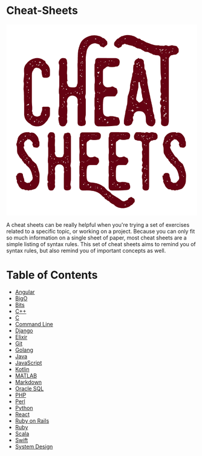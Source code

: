 # Cheat-Sheets

<p align="center">
  <img src="Cheat Sheets.png">
</p>

A cheat sheets can be really helpful when you're trying a set of exercises related to a specific topic, or working on a project. Because you can only fit so much information on a single sheet of paper, most cheat sheets are a simple listing of syntax rules. This set of cheat sheets aims to remind you of syntax rules, but also remind you of important concepts as well.

# Table of Contents

* [Angular](https://github.com/black-shadows/Cheat-Sheets/tree/master/Angular)
* [BigO](https://github.com/black-shadows/Cheat-Sheets/tree/master/BigO)
* [Bits](https://github.com/black-shadows/Cheat-Sheets/tree/master/Bits)
* [C++](https://github.com/black-shadows/Cheat-Sheets/tree/master/C%2B%2B)
* [C](https://github.com/black-shadows/Cheat-Sheets/tree/master/C)
* [Command Line](https://github.com/black-shadows/Cheat-Sheets/tree/master/Command%20Line)
* [Django](https://github.com/black-shadows/Cheat-Sheets/tree/master/Django)
* [Elixir](https://github.com/black-shadows/Cheat-Sheets/tree/master/Elixir)
* [Git](https://github.com/black-shadows/Cheat-Sheets/tree/master/Git)
* [Golang](https://github.com/black-shadows/Cheat-Sheets/tree/master/Golang)
* [Java](https://github.com/black-shadows/Cheat-Sheets/tree/master/Java)
* [JavaScript](https://github.com/black-shadows/Cheat-Sheets/tree/master/JavaScript)
* [Kotlin](https://github.com/black-shadows/Cheat-Sheets/tree/master/Kotlin)
* [MATLAB](https://github.com/black-shadows/Cheat-Sheets/tree/master/MATLAB)
* [Markdown](https://github.com/black-shadows/Cheat-Sheets/tree/master/Markdown)
* [Oracle SQL](https://github.com/black-shadows/Cheat-Sheets/tree/master/Oracle%20SQL)
* [PHP](https://github.com/black-shadows/Cheat-Sheets/tree/master/PHP)
* [Perl](https://github.com/black-shadows/Cheat-Sheets/tree/master/Perl)
* [Python](https://github.com/black-shadows/Cheat-Sheets/tree/master/Python)
* [React](https://github.com/black-shadows/Cheat-Sheets/tree/master/React)
* [Ruby on Rails](https://github.com/black-shadows/Cheat-Sheets/tree/master/Ruby%20on%20Rails)
* [Ruby](https://github.com/black-shadows/Cheat-Sheets/tree/master/Ruby)
* [Scala](https://github.com/black-shadows/Cheat-Sheets/tree/master/Scala)
* [Swift](https://github.com/black-shadows/Cheat-Sheets/tree/master/Swift)
* [System Design](https://github.com/black-shadows/Cheat-Sheets/tree/master/System%20Design)
